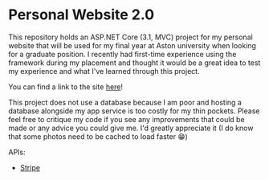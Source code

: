# Personal Website 2.0

This repository holds an ASP.NET Core (3.1, MVC) project for my personal website that will be used for my final year at Aston university when looking for a graduate position. I recently had first-time experience using the framework during my placement and thought it would be a great idea to test my experience and what I've learned through this project.

You can find a link to the site [here](https://www.johnny-le.me)!

This project does not use a database because I am poor and hosting a database alongside my app service is too costly for my thin pockets.
Please feel free to critique my code if you see any improvements that could be made or any advice you could give me. I'd greatly appreciate it (I do know that some photos need to be cached to load faster :grin:)

APIs:
- [Stripe](https://stripe.com/docs/api)
